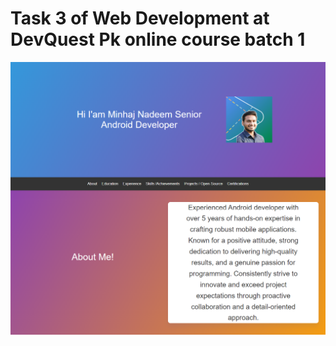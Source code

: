 # Task 3 of Web Development at DevQuest Pk online course batch 1

![Task 3 screenshot](screenshot/Task-3.png "Task 3 screenshot")